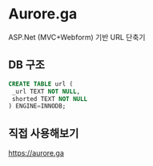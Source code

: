 # Aurore.ga
ASP.Net (MVC+Webform) 기반 URL 단축기
## DB 구조
```SQL
CREATE TABLE url (
 _url TEXT NOT NULL,
 shorted TEXT NOT NULL 
) ENGINE=INNODB;
```
## 직접 사용해보기
https://aurore.ga
